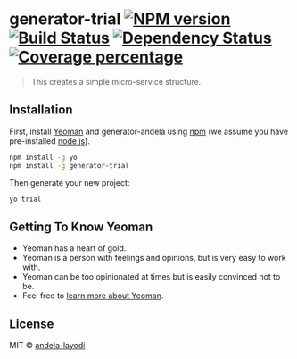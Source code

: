 # generator-trial [![NPM version][npm-image]][npm-url] [![Build Status][travis-image]][travis-url] [![Dependency Status][daviddm-image]][daviddm-url] [![Coverage percentage][coveralls-image]][coveralls-url]
> This creates a simple micro-service structure.

## Installation

First, install [Yeoman](http://yeoman.io) and generator-andela using [npm](https://www.npmjs.com/) (we assume you have pre-installed [node.js](https://nodejs.org/)).

```bash
npm install -g yo
npm install -g generator-trial
```

Then generate your new project:

```bash
yo trial
```

## Getting To Know Yeoman

 * Yeoman has a heart of gold.
 * Yeoman is a person with feelings and opinions, but is very easy to work with.
 * Yeoman can be too opinionated at times but is easily convinced not to be.
 * Feel free to [learn more about Yeoman](http://yeoman.io/).

## License

MIT © [andela-layodi]()


[npm-image]: https://badge.fury.io/js/generator-andela.svg
[npm-url]: https://npmjs.org/package/generator-andela
[travis-image]: https://travis-ci.org/andela/generator-andela.svg?branch=master
[travis-url]: https://travis-ci.org/andela/generator-andela
[daviddm-image]: https://david-dm.org/andela/generator-andela.svg?theme=shields.io
[daviddm-url]: https://david-dm.org/andela/generator-andela
[coveralls-image]: https://coveralls.io/repos/andela/generator-andela/badge.svg
[coveralls-url]: https://coveralls.io/r/andela/generator-andela
